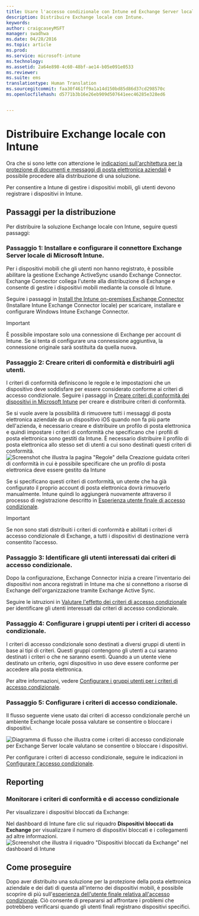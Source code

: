 ```yaml
---
title: Usare l'accesso condizionale con Intune ed Exchange Server locale
description: Distribuire Exchange locale con Intune.
keywords: 
author: craigcaseyMSFT
manager: swadhwa
ms.date: 04/28/2016
ms.topic: article
ms.prod: 
ms.service: microsoft-intune
ms.technology: 
ms.assetid: 2a64e898-4c60-48bf-ae14-b05e091e0533
ms.reviewer: 
ms.suite: ems
translationtype: Human Translation
ms.sourcegitcommit: faa30f461ff9a1a14d150bd85d86d37cd298570c
ms.openlocfilehash: d5771b3b16e26eb909d507641eec46285e328ed6


---
```


# Distribuire Exchange locale con Intune

Ora che si sono lette con attenzione le [indicazioni sull'architettura per la protezione di documenti e messaggi di posta elettronica aziendali](architecture-guidance-for-protecting-company-email-and-documents.md) è possibile procedere alla distribuzione di una soluzione.

Per consentire a Intune di gestire i dispositivi mobili, gli utenti devono registrare i dispositivi in Intune.

## Passaggi per la distribuzione
Per distribuire la soluzione Exchange locale con Intune, seguire questi passaggi:

### Passaggio 1: Installare e configurare il connettore Exchange Server locale di Microsoft Intune.

Per i dispositivi mobili che gli utenti non hanno registrato, è possibile abilitare la gestione Exchange ActiveSync usando Exchange Connector. Exchange Connector collega l'utente alla distribuzione di Exchange e consente di gestire i dispositivi mobili mediante la console di Intune.

Seguire i passaggi in [Install the Intune on-premises Exchange Connector](/intune/deploy-use/intune-on-premises-exchange-connector) (Installare Intune Exchange Connector locale) per scaricare, installare e configurare Windows Intune Exchange Connector.

> [!IMPORTANT]
> È possibile impostare solo una connessione di Exchange per account di Intune. Se si tenta di configurare una connessione aggiuntiva, la connessione originale sarà sostituita da quella nuova.

### Passaggio 2: Creare criteri di conformità e distribuirli agli utenti.
I criteri di conformità definiscono le regole e le impostazioni che un dispositivo deve soddisfare per essere considerato conforme ai criteri di accesso condizionale. Seguire i passaggi in [Creare criteri di conformità dei dispositivi in Microsoft Intune](/intune/deploy-use/create-a-device-compliance-policy-in-microsoft-intune) per creare e distribuire criteri di conformità.

Se si vuole avere la possibilità di rimuovere tutti i messaggi di posta elettronica aziendale da un dispositivo iOS quando non fa più parte dell'azienda, è necessario creare e distribuire un profilo di posta elettronica e quindi impostare i criteri di conformità che specificano che i profili di posta elettronica sono gestiti da Intune. È necessario distribuire il profilo di posta elettronica allo stesso set di utenti a cui sono destinati questi criteri di conformità.
![Screenshot che illustra la pagina "Regole" della Creazione guidata criteri di conformità in cui è possibile specificare che un profilo di posta elettronica deve essere gestito da Intune](./media/ProtectEmail/Hybrid-Onprem-ExchSrvr-Wizard6.PNG)

Se si specificano questi criteri di conformità, un utente che ha già configurato il proprio account di posta elettronica dovrà rimuoverlo manualmente. Intune quindi lo aggiungerà nuovamente attraverso il processo di registrazione descritto in [Esperienza utente finale di accesso condizionale](end-user-experience-conditional-access.md).

> [!IMPORTANT]
> Se non sono stati distribuiti i criteri di conformità e abilitati i criteri di accesso condizionale di Exchange, a tutti i dispositivi di destinazione verrà consentito l’accesso.

### Passaggio 3: Identificare gli utenti interessati dai criteri di accesso condizionale.
Dopo la configurazione, Exchange Connector inizia a creare l'inventario dei dispositivi non ancora registrati in Intune ma che si connettono a risorse di Exchange dell'organizzazione tramite Exchange Active Sync.  

Seguire le istruzioni in [Valutare l'effetto dei criteri di accesso condizionale](/intune/deploy-use/restrict-access-to-exchange-online-with-microsoft-intune#configure-conditional-access) per identificare gli utenti interessati dai criteri di accesso condizionale.


### Passaggio 4: Configurare i gruppi utenti per i criteri di accesso condizionale.
I criteri di accesso condizionale sono destinati a diversi gruppi di utenti in base ai tipi di criteri. Questi gruppi contengono gli utenti a cui saranno destinati i criteri o che ne saranno esenti. Quando a un utente viene destinato un criterio, ogni dispositivo in uso deve essere conforme per accedere alla posta elettronica.

Per altre informazioni, vedere [Configurare i gruppi utenti per i criteri di accesso condizionale](/intune/deploy-use/restrict-access-to-exchange-online-with-microsoft-intune#configure-conditional-access).

### Passaggio 5: Configurare i criteri di accesso condizionale.
Il flusso seguente viene usato dai criteri di accesso condizionale perché un ambiente Exchange locale possa valutare se consentire o bloccare i dispositivi.

![Diagramma di flusso che illustra come i criteri di accesso condizionale per Exchange Server locale valutano se consentire o bloccare i dispositivi.](./media/ProtectEmail/conditional-access-8-2.png)

Per configurare i criteri di accesso condizionale, seguire le indicazioni in [Configurare l'accesso condizionale](/intune/deploy-use/restrict-access-to-exchange-online-with-microsoft-intune#configure-conditional-access).

## Reporting

### Monitorare i criteri di conformità e di accesso condizionale
Per visualizzare i dispositivi bloccati da Exchange:

Nel dashboard di Intune fare clic sul riquadro **Dispositivi bloccati da Exchange** per visualizzare il numero di dispositivi bloccati e i collegamenti ad altre informazioni.
![Screenshot che illustra il riquadro "Dispositivi bloccati da Exchange" nel dashboard di Intune](./media/ProtectEmail/intune-sa-6blocked-devices.PNG)

## Come proseguire
Dopo aver distribuito una soluzione per la protezione della posta elettronica aziendale e dei dati di questa all'interno dei dispositivi mobili, è possibile scoprire di più sull'[esperienza dell'utente finale relativa all'accesso condizionale](end-user-experience-conditional-access.md). Ciò consente di prepararsi ad affrontare i problemi che potrebbero verificarsi quando gli utenti finali registrano dispositivi specifici.



<!--HONumber=Sep16_HO1-->


